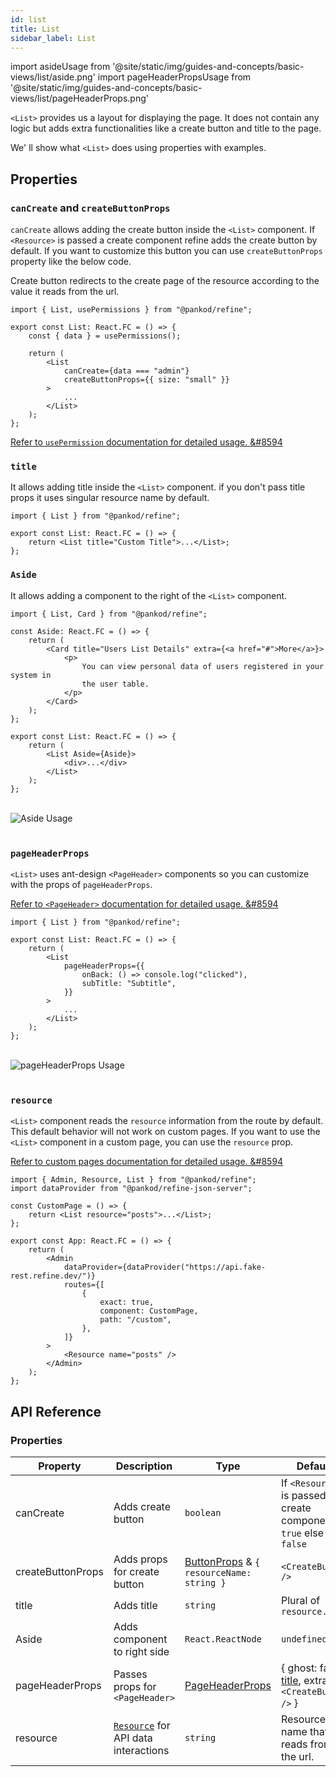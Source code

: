 ```yaml
---
id: list
title: List
sidebar_label: List
---
```


import asideUsage from '@site/static/img/guides-and-concepts/basic-views/list/aside.png'
import pageHeaderPropsUsage from '@site/static/img/guides-and-concepts/basic-views/list/pageHeaderProps.png'

`<List>` provides us a layout for displaying the page. It does not contain any logic but adds extra functionalities like a create button and title to the page.

We' ll show what `<List>` does using properties with examples.

## Properties

### `canCreate` and `createButtonProps`

`canCreate` allows adding the create button inside the `<List>` component. If `<Resource>` is passed a create component refine adds the create button by default. If you want to customize this button you can use `createButtonProps` property like the below code.

Create button redirects to the create page of the resource according to the value it reads from the url.

```tsx
import { List, usePermissions } from "@pankod/refine";

export const List: React.FC = () => {
    const { data } = usePermissions();

    return (
        <List
            canCreate={data === "admin"}
            createButtonProps={{ size: "small" }}
        >
            ...
        </List>
    );
};
```

[Refer to `usePermission` documentation for detailed usage. &#8594](#)

### `title`

It allows adding title inside the `<List>` component. if you don't pass title props it uses singular resource name by default.

```tsx
import { List } from "@pankod/refine";

export const List: React.FC = () => {
    return <List title="Custom Title">...</List>;
};
```

### `Aside`

It allows adding a component to the right of the `<List>` component.

```tsx
import { List, Card } from "@pankod/refine";

const Aside: React.FC = () => {
    return (
        <Card title="Users List Details" extra={<a href="#">More</a>}>
            <p>
                You can view personal data of users registered in your system in
                the user table.
            </p>
        </Card>
    );
};

export const List: React.FC = () => {
    return (
        <List Aside={Aside}>
            <div>...</div>
        </List>
    );
};
```

<br/>
<div>
    <img src={asideUsage} alt="Aside Usage"/>
</div>
<br/>

### `pageHeaderProps`

`<List>` uses ant-design `<PageHeader>` components so you can customize with the props of `pageHeaderProps`.

[Refer to `<PageHeader>` documentation for detailed usage. &#8594](https://ant.design/components/page-header/#API)

```tsx
import { List } from "@pankod/refine";

export const List: React.FC = () => {
    return (
        <List
            pageHeaderProps={{
                onBack: () => console.log("clicked"),
                subTitle: "Subtitle",
            }}
        >
            ...
        </List>
    );
};
```

<br/>
<div>
    <img src={pageHeaderPropsUsage} alt="pageHeaderProps Usage"/>
</div>
<br/>

### `resource`

`<List>` component reads the `resource` information from the route by default. This default behavior will not work on custom pages. If you want to use the `<List>` component in a custom page, you can use the `resource` prop.

[Refer to custom pages documentation for detailed usage. &#8594](#)

```tsx
import { Admin, Resource, List } from "@pankod/refine";
import dataProvider from "@pankod/refine-json-server";

const CustomPage = () => {
    return <List resource="posts">...</List>;
};

export const App: React.FC = () => {
    return (
        <Admin
            dataProvider={dataProvider("https://api.fake-rest.refine.dev/")}
            routes={[
                {
                    exact: true,
                    component: CustomPage,
                    path: "/custom",
                },
            ]}
        >
            <Resource name="posts" />
        </Admin>
    );
};
```

## API Reference

### Properties

| Property          | Description                               | Type                                                                                  | Default                                                           |
| ----------------- | ----------------------------------------- | ------------------------------------------------------------------------------------- | ----------------------------------------------------------------- |
| canCreate         | Adds create button                        | `boolean`                                                                             | If `<Resource>` is passed a create component, `true` else `false` |
| createButtonProps | Adds props for create button              | [ButtonProps](https://ant.design/components/button/#API) & `{ resourceName: string }` | `<CreateButton />`                                                |
| title             | Adds title                                | `string`                                                                              | Plural of `resource.name`                                         |
| Aside             | Adds component to right side              | `React.ReactNode`                                                                     | `undefined`                                                       |
| pageHeaderProps   | Passes props for `<PageHeader>`           | [PageHeaderProps](https://ant.design/components/page-header/#API)                     | { ghost: false, [title](#title), extra: `<CreateButton />` }      |
| resource          | [`Resource`](#) for API data interactions | `string`                                                                              | Resource name that it reads from the url.                         |
